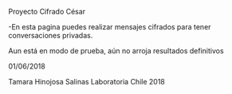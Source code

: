 ﻿Proyecto Cifrado César

-En esta pagina puedes realizar mensajes cifrados para tener 
conversaciones privadas.

Aun está en modo de prueba, aún no arroja resultados definitivos


01/06/2018

Tamara Hinojosa Salinas
Laboratoria Chile 2018